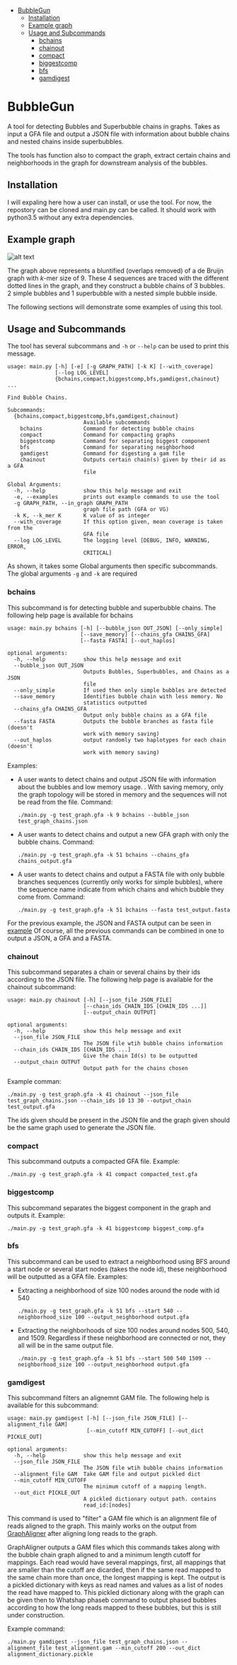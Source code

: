 - [BubbleGun](#bubblegun)
  * [Installation](#installation)
  * [Example graph](#example-graph)
  * [Usage and Subcommands](#usage-and-subcommands)
    + [bchains](#bchains)
    + [chainout](#chainout)
    + [compact](#compact)
    + [biggestcomp](#biggestcomp)
    + [bfs](#bfs)
    + [gamdigest](#gamdigest)

# BubbleGun

A tool for detecting Bubbles and Superbubble chains in graphs.
Takes as input a GFA file and output a JSON file with information about bubble chains and nested chains inside superbubbles.

The tools has function also to compact the graph, extract certain chains and neighborhoods in the graph for downstream analysis of the bubbles.

## Installation

I will expaling here how a user can install, or use the tool. For now, the repostory can be cloned and main.py can be called.
It should work with python3.5 without any extra dependencies.

## Example graph
![alt text](images/drawing_new.png)

The graph above represents a bluntified (overlaps removed) of a de Bruijn graph with *k*-mer size of 9.
These 4 sequences are traced with the different dotted lines in the graph, and they construct a bubble chains of 3 bubbles.
2 simple bubbles and 1 superbubble with a nested simple bubble inside.

The following sections will demonstrate some examples of using this tool.

## Usage and Subcommands
The tool has several subcommans and `-h` or `--help` can be used to print this message.

```shell script
usage: main.py [-h] [-e] [-g GRAPH_PATH] [-k K] [--with_coverage]
               [--log LOG_LEVEL]
               {bchains,compact,biggestcomp,bfs,gamdigest,chainout} ...

Find Bubble Chains.

Subcommands:
  {bchains,compact,biggestcomp,bfs,gamdigest,chainout}
                        Available subcommands
    bchains             Command for detecting bubble chains
    compact             Command for compacting graphs
    biggestcomp         Command for separating biggest component
    bfs                 Command for separating neighborhood
    gamdigest           Command for digesting a gam file
    chainout            Outputs certain chain(s) given by their id as a GFA
                        file

Global Arguments:
  -h, --help            show this help message and exit
  -e, --examples        prints out example commands to use the tool
  -g GRAPH_PATH, --in_graph GRAPH_PATH
                        graph file path (GFA or VG)
  -k K, --k_mer K       K value of as integer
  --with_coverage       If this option given, mean coverage is taken from the
                        GFA file
  --log LOG_LEVEL       The logging level [DEBUG, INFO, WARNING, ERROR,
                        CRITICAL]
```
As shown, it takes some Global arguments then specific subcommands. The global arguments `-g` and `-k` are required


### bchains

This subcommand is for detecting bubble and superbubble chains.
The following help page is available for bchains
```shell script
usage: main.py bchains [-h] [--bubble_json OUT_JSON] [--only_simple]
                       [--save_memory] [--chains_gfa CHAINS_GFA]
                       [--fasta FASTA] [--out_haplos]

optional arguments:
  -h, --help            show this help message and exit
  --bubble_json OUT_JSON
                        Outputs Bubbles, Superbubbles, and Chains as a JSON
                        file
  --only_simple         If used then only simple bubbles are detected
  --save_memory         Identifies bubble chain with less memory. No
                        statistics outputted
  --chains_gfa CHAINS_GFA
                        Output only bubble chains as a GFA file
  --fasta FASTA         Outputs the bubble branches as fasta file (doesn't
                        work with memory saving)
  --out_haplos          output randomly two haplotypes for each chain (doesn't
                        work with memory saving)
```
Examples:
* A user wants to detect chains and output JSON file with information about the bubbles and low memory usage.
. With saving memory, only the graph topology will be stored in memory and the sequences will not be read from the file.
Command:

  `./main.py -g test_graph.gfa -k 9 bchains --bubble_json test_graph_chains.json`
* A user wants to detect chains and output a new GFA graph with only the bubble chains.
Command:

  `./main.py -g test_graph.gfa -k 51 bchains --chains_gfa chains_output.gfa`
* A user wants to detect chains and output a FASTA file with only bubble branches sequences (currently only works for simple bubbles), 
where the sequence name indicate from which chains and which bubble they come from. Command:

  `./main.py -g test_graph.gfa -k 51 bchains --fasta test_output.fasta`
 
For the previous example, the JSON and FASTA output can be seen in [example](example)
Of course, all the previous commands can be combined in one to output a JSON, a GFA and a FASTA.

### chainout
This subcommand separates a chain or several chains by their ids according to the JSON file.
The following help page is available for the chainout subcommand:
```shell script
usage: main.py chainout [-h] [--json_file JSON_FILE]
                        [--chain_ids CHAIN_IDS [CHAIN_IDS ...]]
                        [--output_chain OUTPUT]

optional arguments:
  -h, --help            show this help message and exit
  --json_file JSON_FILE
                        The JSON file wtih bubble chains information
  --chain_ids CHAIN_IDS [CHAIN_IDS ...]
                        Give the chain Id(s) to be outputted
  --output_chain OUTPUT
                        Output path for the chains chosen
```

Example comman:

`./main.py -g test_graph.gfa -k 41 chainout --json_file test_graph_chains.json --chain_ids 10 13 30 --output_chain test_output.gfa`

The ids given should be present in the JSON file and the graph given should be the same graph used to generate the JSON file.

### compact
This subcommand outputs a compacted GFA file. Example:

`./main.py -g test_graph.gfa -k 41 compact compacted_test.gfa`


### biggestcomp
This subcommand separates the biggest component in the graph and outputs it. Example:

`./main.py -g test_graph.gfa -k 41 biggestcomp biggest_comp.gfa`


### bfs
This subcommand can be used to extract a neighborhood using BFS around a start node or several start nodes (takes the node id), these neighborhood will be outputted as a GFA file. Examples:
* Extracting a neighborhood of size 100 nodes around the node with id 540

  `./main.py -g test_graph.gfa -k 51 bfs --start 540 --neighborhood_size 100 --output_neighborhood output.gfa`
* Extracting the neighborhoods of size 100 nodes around nodes 500, 540, and 1509. Regardless if these neighborhood are connected or not, they all will be in the same output file.

  `./main.py -g test_graph.gfa -k 51 bfs --start 500 540 1509 --neighborhood_size 100 --output_neighborhood output.gfa`

### gamdigest
This subcommand filters an alignemnt GAM file.
The following help is available for this subcommand:
```shell script
usage: main.py gamdigest [-h] [--json_file JSON_FILE] [--alignment_file GAM]
                         [--min_cutoff MIN_CUTOFF] [--out_dict PICKLE_OUT]

optional arguments:
  -h, --help            show this help message and exit
  --json_file JSON_FILE
                        The JSON file wtih bubble chains information
  --alignment_file GAM  Take GAM file and output pickled dict
  --min_cutoff MIN_CUTOFF
                        The minimum cutoff of a mapping length.
  --out_dict PICKLE_OUT
                        A pickled dictionary output path. contains
                        read_id:[nodes]
```
This command is used to "filter" a GAM file which is an alignment file of reads aligned to the graph. This mainly works on the output from [GraphAligner](https://github.com/maickrau/GraphAligner) after aligning long reads to the graph.

GraphAligner outputs a GAM files which this commands takes along with the bubble chain graph aligned to and a minimum length cutoff for mappings. Each read would have several mappings, first, all mappings that are smaller than the cutoff are dicarded, then if the same read mapped to the same chain more than once, the longest mapping is kept.
The output is a pickled dictionary with keys as read names and values as a list of nodes the read have mapped to. This pickled dictionary along with the graph can be given then to Whatshap phaseb command to output phased bubbles according to how the long reads mapped to these bubbles, but this is still under construction.

Example command:

`./main.py gamdigest --json_file test_graph_chains.json --alignment_file test_alignment.gam --min_cutoff 200 --out_dict alignment_dictionary.pickle`
